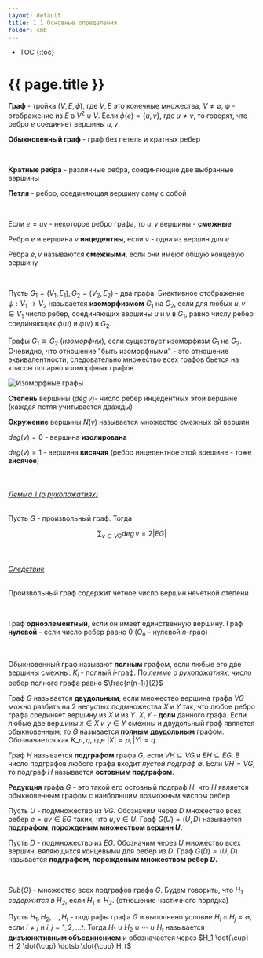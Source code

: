 ```yaml
---
layout: default
title: 1.1 Основные определения
folder: cmb
---
```


* TOC
{:toc}


# {{ page.title }}

**Граф** - тройка $(V, E, \phi)$, где $V,E$ это конечные множества, $V \ne \emptyset$, $\phi$ - отображение из $E$ в $V^2 \cup V$. Если $\phi(e) = \{u, v\}$, где $u \ne v$, то говорят, что ребро $e$ соединяет вершины $u,v$.

**Обыкновенный граф** - граф без петель и кратных ребер

&nbsp;

**Кратные ребра** - различные ребра, соединяющие две выбранные вершины

**Петля** - ребро, соединяющая вершину саму с собой

&nbsp;

Если $e=uv$ - некоторое ребро графа, то $u, v$ вершины - **смежные**

Ребро $e$ и вершина $v$ **инцедентны**, если  $v$ - одна из вершин для $e$

Ребра $e, v$ называются **смежными**, если они имеют общую концевую вершину

&nbsp;

Пусть $G_1 = (V_1, E_1), G_2 = (V_2, E_2)$ - два графа. Биективное отображение $\psi: V_1 \rightarrow V_2$ называется **изоморфизмом** $G_1$ на $G_2$, если для любых $u,v \in V_1$ число ребер, соединяющих вершины $u$ и $v$ в $G_1$, равно числу ребер соединяющих $\phi(u)$ и $\phi(v)$ в $G_2$.

Графы $G_1 \cong G_2$ (*изоморфны*), если существует изоморфизм $G_1$ на $G_2$. Очевидно, что отношение "быть изоморфными" - это отношение эквивалентности, следовательно множество всех графов бьется на классы попарно изоморфных графов.

![Изоморфные графы](https://i.imgur.com/Y7sjdXg.jpg)


**Степень** вершины ($deg\,v$)- число ребер инцедентных этой вершине (каждая петля учитывается дважды)

**Окружение** вершины $N(v)$ называется множество смежных ей вершин

$deg(v) = 0$ - вершина **изолирована**

$deg(v) = 1$  - вершина **висячая** (ребро инцедентное этой врешине - тоже **висячее**)

&nbsp;

###### <u>Лемма 1 (о рукопожатиях)</u>

Пусть $G$ - произвольный граф. Тогда

$$
\sum_{v \in VG}deg\,v = 2|EG|
$$

&nbsp;

###### <u>Следствие</u>

Произвольный граф содержит четное число вершин нечетной степени

&nbsp;

Граф **одноэлементный**, если он имеет единственную вершину. Граф **нулевой** - если число ребер равно 0 ($O_n$ - нулевой $n$-граф)

&nbsp;

Обыкновенный граф называют **полным** графом, если любые его две вершины смежны.  $K_i$ - полный $i$-граф.  По *лемме о рукопожатиях*, число ребер полного графа равно $\frac{n(n-1)}{2}$

Граф $G$ называется **двудольным**, если множество вершина графа $VG$ можно разбить на 2
непустых подмножества $X$ и $Y$ так, что любое ребро графа соединяет вершину из $X$ и из $Y$.
$X,\,Y$ - **доли** данного графа. Если любые две вершины $x \in X$ и $y \in Y$ смежны и
двудольный граф является обыкновенным, то $G$ называется **полным двудольным** графом.
Обозначается  как $K\_{p,q}$, где $|X|=p, |Y|=q$.

Граф $H$ называется **подграфом** графа $G$, если $VH \subseteq VG$ и $EH \subseteq EG$. В число подграфов любого графа входит *пустой подграф* $\emptyset$. Если $VH=VG$, то подграф $H$ называется **остовным подграфом**.

**Редукция** графа $G$ - это такой его остовный подграф $H$, что $H$ является обыкновенным графом с наибольшим возможным числом ребер

Пусть $U$ - подмножество из $VG$. Обозначим через $D$ множество всех ребер $e=uv \in EG$  таких, что $u,v \in U$. Граф $G(U)=(U,D)$ называется **подграфом, порожденым множеством вершин $U$.**

Пусть $D$ - подмножество из $EG$. Обозначим через $U$ множество всех вершин, вяляющихся концевыми для ребер из $D$. Граф $G(D)=(U,D)$ называется **подграфом, порожденым множеством ребер $D$.**

&nbsp;

$Sub(G)$ - множество всех подграфов графа $G$. Будем говорить, что *$H_1$ содержится в $H_2$*, если $H_1 \le H_2$. (отношение частичного порядка)

Пусть $H_1, H_2, \dotsc, H_t$ - подграфы графа $G$ и выполнено условие $H_i \cap H_j = \emptyset$, если $i \ne j$ и $i,j = 1,2,\dotsc t$. Тогда $H_1 \cup H_2 \cup \dotsb \cup H_t$ называется **дизъюнктивным объединением** и обозначается через $H_1 \dot{\cup} H_2 \dot{\cup} \dotsb \dot{\cup} H_t$